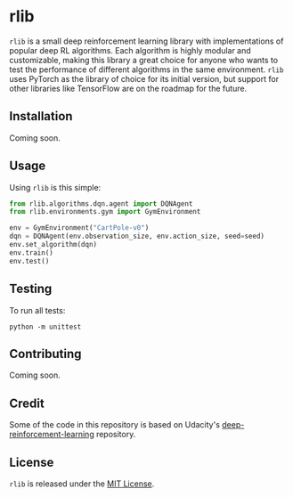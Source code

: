 # rlib

`rlib` is a small deep reinforcement learning library with implementations of popular deep RL algorithms. Each algorithm is highly modular and customizable, making this library a great choice for anyone who wants to test the performance of different algorithms in the same environment. `rlib` uses PyTorch as the library of choice for its initial version, but support for other libraries like TensorFlow are on the roadmap for the future.

## Installation

Coming soon.

## Usage

Using `rlib` is this simple:

```python
from rlib.algorithms.dqn.agent import DQNAgent
from rlib.environments.gym import GymEnvironment

env = GymEnvironment("CartPole-v0")
dqn = DQNAgent(env.observation_size, env.action_size, seed=seed)
env.set_algorithm(dqn)
env.train()
env.test()
```

## Testing

To run all tests:

```
python -m unittest
```

## Contributing

Coming soon.

## Credit

Some of the code in this repository is based on Udacity's [deep-reinforcement-learning](https://github.com/udacity/deep-reinforcement-learning) repository.

## License

`rlib` is released under the [MIT License](https://github.com/MarcioPorto/rlib/blob/master/LICENSE.md).